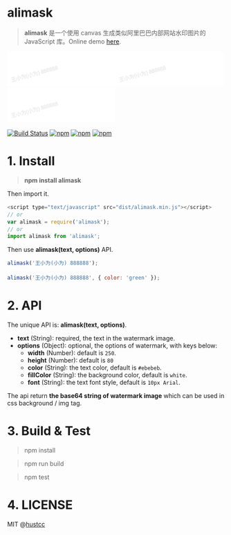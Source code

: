 # alimask

> **alimask** 是一个使用 canvas 生成类似阿里巴巴内部网站水印图片的 JavaScript 库。Online demo [here](http://git.hust.cc/alimask/).

![](alimask.png)![](alimask.png)![](alimask.png)

[![Build Status](https://travis-ci.org/hustcc/alimask.svg?branch=master)](https://travis-ci.org/hustcc/alimask) [![npm](https://img.shields.io/npm/v/alimask.svg)](https://www.npmjs.com/package/alimask) [![npm](https://img.shields.io/npm/dt/alimask.svg)](https://www.npmjs.com/package/alimask) [![npm](https://img.shields.io/npm/l/alimask.svg)](https://www.npmjs.com/package/alimask)


# 1. Install

> **npm install alimask**

Then import it.

```js
<script type="text/javascript" src="dist/alimask.min.js"></script>
// or
var alimask = require('alimask');
// or
import alimask from 'alimask';
```

Then use **alimask(text, options)** API.

```js
alimask('王小为(小为) 888888');

alimask('王小为(小为) 888888', { color: 'green' });
```


# 2. API

The unique API is: **alimask(text, options)**.
 
 - **text** (String): required, the text in the watermark image. 
 - **options** (Object): optional, the options of watermark, with keys below:
   - **width** (Number): default is `250`.
   - **height** (Number): default is `80`
   - **color** (String): the text color, default is `#ebebeb`.
   - **fillColor** (String): the background color, default is `white`.
   - **font** (String): the text font style, default is `10px Arial`.

The api return **the base64 string of watermark image** which can be used in css background / img tag.


# 3. Build & Test

> npm install

> npm run build

> npm test


# 4. LICENSE

MIT @[hustcc](https://github.com/hustcc)
